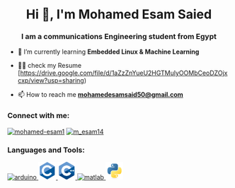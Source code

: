 <h1 align="center">Hi 👋, I'm Mohamed Esam Saied</h1>
<h3 align="center">I am a communications Engineering student from Egypt</h3>

- 🌱 I’m currently learning **Embedded Linux & Machine Learning**

- 👨‍💻 check my Resume [https://drive.google.com/file/d/1aZzZnYueU2HGTMulyOOMbCeoDZOjxcxp/view?usp=sharing)

- 📫 How to reach me **mohamedesamsaid50@gmail.com**

<h3 align="left">Connect with me:</h3>
<p align="left">
<a href="https://linkedin.com/in/mohamed-esam1" target="blank"><img align="center" src="https://raw.githubusercontent.com/rahuldkjain/github-profile-readme-generator/master/src/images/icons/Social/linked-in-alt.svg" alt="mohamed-esam1" height="30" width="40" /></a>
<a href="https://codeforces.com/profile/m_esam14" target="blank"><img align="center" src="https://raw.githubusercontent.com/rahuldkjain/github-profile-readme-generator/master/src/images/icons/Social/codeforces.svg" alt="m_esam14" height="30" width="40" /></a>
</p>

<h3 align="left">Languages and Tools:</h3>
<p align="left"> <a href="https://www.arduino.cc/" target="_blank" rel="noreferrer"> <img src="https://cdn.worldvectorlogo.com/logos/arduino-1.svg" alt="arduino" width="40" height="40"/> </a> <a href="https://www.cprogramming.com/" target="_blank" rel="noreferrer"> <img src="https://raw.githubusercontent.com/devicons/devicon/master/icons/c/c-original.svg" alt="c" width="40" height="40"/> </a> <a href="https://www.w3schools.com/cpp/" target="_blank" rel="noreferrer"> <img src="https://raw.githubusercontent.com/devicons/devicon/master/icons/cplusplus/cplusplus-original.svg" alt="cplusplus" width="40" height="40"/> </a> <a href="https://www.mathworks.com/" target="_blank" rel="noreferrer"> <img src="https://upload.wikimedia.org/wikipedia/commons/2/21/Matlab_Logo.png" alt="matlab" width="40" height="40"/> </a> <a href="https://www.python.org" target="_blank" rel="noreferrer"> <img src="https://raw.githubusercontent.com/devicons/devicon/master/icons/python/python-original.svg" alt="python" width="40" height="40"/> </a> </p>
